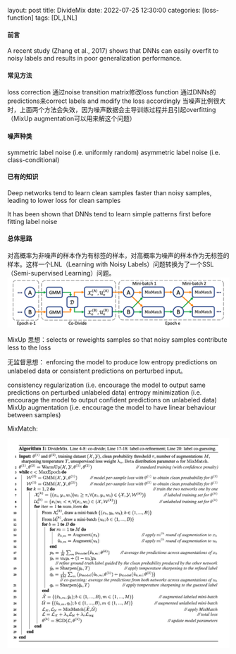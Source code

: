 layout: post
title:  DivideMix
date:   2022-07-25 12:30:00
categories: [loss-function]
tags: [DL,LNL]


#### 前言
A recent study (Zhang et al., 2017) shows that DNNs can easily overfit to noisy labels and results in poor generalization performance.

#### 常见方法
loss correction
通过noise transition matrix修改loss function
通过DNNs的predictions来correct labels and modify the loss accordingly
当噪声比例很大时，上面两个方法会失效，因为噪声数据会主导训练过程并且引起overfitting（MixUp augmentation可以用来解这个问题）

#### 噪声种类
symmetric label noise (i.e. uniformly random)
asymmetric label noise (i.e. class-conditional)

#### 已有的知识
Deep networks tend to learn clean samples faster than noisy samples, leading to lower loss for clean samples

It has been shown that DNNs tend to learn simple patterns first before fitting label noise 

#### 总体思路
对高概率为非噪声的样本作为有标签的样本，对高概率为噪声的样本作为无标签的样本。这样一个LNL（Learning with Noisy Labels）问题转换为了一个SSL（Semi-supervised Learning）问题。
![picture 7](../assets/images/2022-07-25-divide-mix/architecture.png)  



MixUp
思想：selects or reweights samples so that noisy samples contribute less to the loss

无监督思想：
enforcing the model to produce low entropy predictions on unlabeled data or consistent predictions on perturbed input。

consistency regularization (i.e. encourage the model to output same predictions on perturbed unlabeled data)
entropy minimization (i.e. encourage the model to output confident predictions on unlabeled data) 
MixUp augmentation (i.e. encourage the model to have linear behaviour between samples)

MixMatch:

![picture 1](../assets/images/2022-07-25-divide-mix/divide-mix-algorithm.png)  
